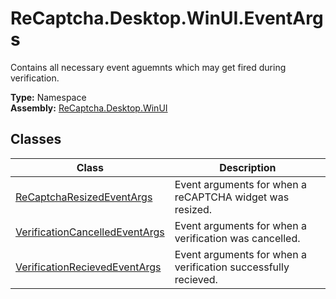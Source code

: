 # ReCaptcha.Desktop.WinUI.EventArgs
Contains all necessary event aguemnts which may get fired during verification.

**Type:** Namespace
<br />
**Assembly:** [ReCaptcha.Desktop.WinUI](/ReCaptcha.Desktop/reference/recaptcha.desktop.winui/)

## Classes
| Class                                                    | Description                                                                      |
|--------------------------------------------------------------|----------------------------------------------------------------------------------|
| [ReCaptchaResizedEventArgs](/ReCaptcha.Desktop/reference/recaptcha.desktop.winui/eventargs/recaptcharesizedeventargs.html)              | Event arguments for when a reCAPTCHA widget was resized. |
| [VerificationCancelledEventArgs](/ReCaptcha.Desktop/reference/recaptcha.desktop.winui/eventargs/verificationcancelledeventargs.html)              | Event arguments for when a verification was cancelled. |
| [VerificationRecievedEventArgs](/ReCaptcha.Desktop/reference/recaptcha.desktop.winui/eventargs/verificationrecievedeventargs.html)              | Event arguments for when a verification successfully recieved. |